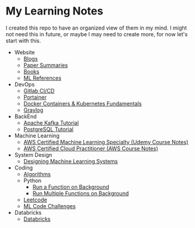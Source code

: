 # My Learning Notes

I created this repo to have an organized view of them in my mind. I might not need this in future, or maybe I may need to create more, for now let's start with this.

- Website
    - [Blogs](https://abdullahsamilguser.com/blog/)
    - [Paper Summaries](https://abdullahsamilguser.com/paper/)
    - [Books](https://abdullahsamilguser.com/book/)
    - [ML References](https://abdullahsamilguser.com/ml_references.html)
- DevOps
    - [Gitlab CI/CD](./devops/gitlab-ci-cd.md)
    - [Portainer](./devops/portainer.md)
    - [Docker Containers & Kubernetes Fundamentals](./devops/docker_kubernetes/README.md)
    - [Graylog](./devops/graylog.md)
- BackEnd
    - [Apache Kafka Tutorial](./backend/kafka.md)
    - [PostgreSQL Tutorial](./backend/postgresql.md)
- Machine Learning
    - [AWS Certified Machine Learning Specialty (Udemy Course Notes)](./machine_learning/udemy-aws-mls-c01/README.md)
    - [AWS Certified Cloud Practitioner (AWS Course Notes)](./machine_learning/aws-clf-c02/README.md)
- System Design
    - [Designing Machine Learning Systems](./system/chip_huyen.md)
- Coding
    - [Algorithms](https://github.com/gsamil/algorithms/)
    - Python
        - [Run a Function on Background](./python/run_on_background.py)
        - [Run Multiple Functions on Background](./python/run_on_background_mult.py)
    - [Leetcode](https://leetcode.com/problemset/)
    - [ML Code Challenges](https://www.deep-ml.com)
- Databricks
    - [Databricks](./databricks/readme.md)
